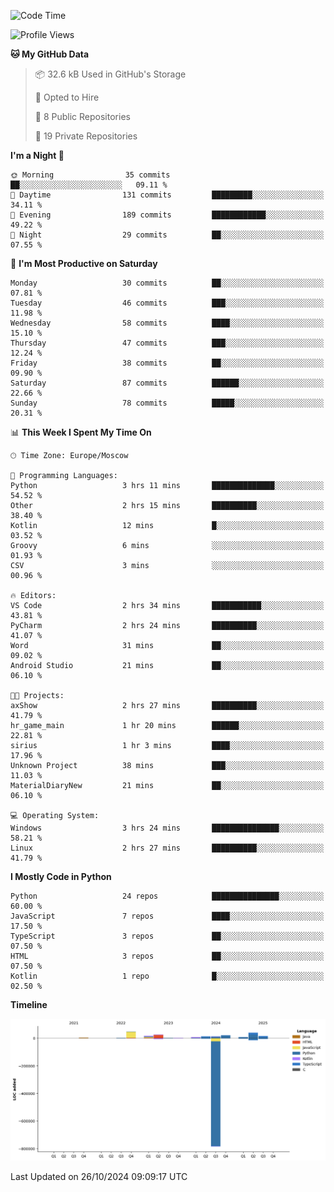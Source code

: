 <!--START_SECTION:waka-->
![Code Time](http://img.shields.io/badge/Code%20Time-538%20hrs%205%20mins-blue)

![Profile Views](http://img.shields.io/badge/Profile%20Views-4-blue)

**🐱 My GitHub Data** 

> 📦 32.6 kB Used in GitHub's Storage 
 > 
> 💼 Opted to Hire
 > 
> 📜 8 Public Repositories 
 > 
> 🔑 19 Private Repositories 
 > 
**I'm a Night 🦉** 

```text
🌞 Morning                35 commits          ██░░░░░░░░░░░░░░░░░░░░░░░   09.11 % 
🌆 Daytime                131 commits         █████████░░░░░░░░░░░░░░░░   34.11 % 
🌃 Evening                189 commits         ████████████░░░░░░░░░░░░░   49.22 % 
🌙 Night                  29 commits          ██░░░░░░░░░░░░░░░░░░░░░░░   07.55 % 
```
📅 **I'm Most Productive on Saturday** 

```text
Monday                   30 commits          ██░░░░░░░░░░░░░░░░░░░░░░░   07.81 % 
Tuesday                  46 commits          ███░░░░░░░░░░░░░░░░░░░░░░   11.98 % 
Wednesday                58 commits          ████░░░░░░░░░░░░░░░░░░░░░   15.10 % 
Thursday                 47 commits          ███░░░░░░░░░░░░░░░░░░░░░░   12.24 % 
Friday                   38 commits          ██░░░░░░░░░░░░░░░░░░░░░░░   09.90 % 
Saturday                 87 commits          ██████░░░░░░░░░░░░░░░░░░░   22.66 % 
Sunday                   78 commits          █████░░░░░░░░░░░░░░░░░░░░   20.31 % 
```


📊 **This Week I Spent My Time On** 

```text
🕑︎ Time Zone: Europe/Moscow

💬 Programming Languages: 
Python                   3 hrs 11 mins       ██████████████░░░░░░░░░░░   54.52 % 
Other                    2 hrs 15 mins       ██████████░░░░░░░░░░░░░░░   38.40 % 
Kotlin                   12 mins             █░░░░░░░░░░░░░░░░░░░░░░░░   03.52 % 
Groovy                   6 mins              ░░░░░░░░░░░░░░░░░░░░░░░░░   01.93 % 
CSV                      3 mins              ░░░░░░░░░░░░░░░░░░░░░░░░░   00.96 % 

🔥 Editors: 
VS Code                  2 hrs 34 mins       ███████████░░░░░░░░░░░░░░   43.81 % 
PyCharm                  2 hrs 24 mins       ██████████░░░░░░░░░░░░░░░   41.07 % 
Word                     31 mins             ██░░░░░░░░░░░░░░░░░░░░░░░   09.02 % 
Android Studio           21 mins             ██░░░░░░░░░░░░░░░░░░░░░░░   06.10 % 

🐱‍💻 Projects: 
axShow                   2 hrs 27 mins       ██████████░░░░░░░░░░░░░░░   41.79 % 
hr_game_main             1 hr 20 mins        ██████░░░░░░░░░░░░░░░░░░░   22.81 % 
sirius                   1 hr 3 mins         ████░░░░░░░░░░░░░░░░░░░░░   17.96 % 
Unknown Project          38 mins             ███░░░░░░░░░░░░░░░░░░░░░░   11.03 % 
MaterialDiaryNew         21 mins             ██░░░░░░░░░░░░░░░░░░░░░░░   06.10 % 

💻 Operating System: 
Windows                  3 hrs 24 mins       ███████████████░░░░░░░░░░   58.21 % 
Linux                    2 hrs 27 mins       ██████████░░░░░░░░░░░░░░░   41.79 % 
```

**I Mostly Code in Python** 

```text
Python                   24 repos            ███████████████░░░░░░░░░░   60.00 % 
JavaScript               7 repos             ████░░░░░░░░░░░░░░░░░░░░░   17.50 % 
TypeScript               3 repos             ██░░░░░░░░░░░░░░░░░░░░░░░   07.50 % 
HTML                     3 repos             ██░░░░░░░░░░░░░░░░░░░░░░░   07.50 % 
Kotlin                   1 repo              █░░░░░░░░░░░░░░░░░░░░░░░░   02.50 % 
```



**Timeline**

![Lines of Code chart](https://raw.githubusercontent.com/adlemx/adlemx/main/assets/bar_graph.png)


 Last Updated on 26/10/2024 09:09:17 UTC
<!--END_SECTION:waka-->
